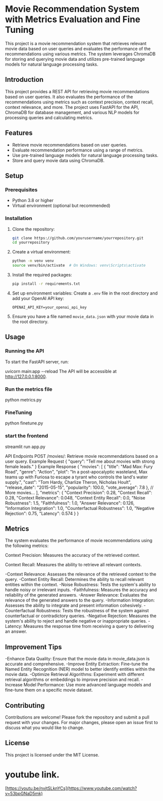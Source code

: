 # Movie Recommendation System with Metrics Evaluation and Fine Tuning

This project is a movie recommendation system that retrieves relevant movie data based on user queries and evaluates the performance of the recommendations using various metrics. The system leverages ChromaDB for storing and querying movie data and utilizes pre-trained language models for natural language processing tasks.

## Introduction

This project provides a REST API for retrieving movie recommendations based on user queries. It also evaluates the performance of the recommendations using metrics such as context precision, context recall, context relevance, and more. The project uses FastAPI for the API, ChromaDB for database management, and various NLP models for processing queries and calculating metrics.

## Features

- Retrieve movie recommendations based on user queries.
- Evaluate recommendation performance using a range of metrics.
- Use pre-trained language models for natural language processing tasks.
- Store and query movie data using ChromaDB.

## Setup

### Prerequisites

- Python 3.8 or higher
- Virtual environment (optional but recommended)

### Installation

1. Clone the repository:
    ```bash
    git clone https://github.com/yourusername/yourrepository.git
    cd yourrepository
    ```

2. Create a virtual environment:
    ```bash
    python -m venv venv
    source venv/bin/activate  # On Windows: venv\Scripts\activate
    ```

3. Install the required packages:
    ```bash
    pip install -r requirements.txt
    ```

4. Set up environment variables:
    Create a `.env` file in the root directory and add your OpenAI API key:
    ```env
    OPENAI_API_KEY=your_openai_api_key
    ```

5. Ensure you have a file named `movie_data.json` with your movie data in the root directory.

## Usage

### Running the API

To start the FastAPI server, run:

uvicorn main:app --reload
The API will be accessible at http://127.0.0.1:8000.

### Run the metrics file
python metrics.py

### FineTuning
python finetune.py

### start the frontend
streamlit run app.py

API Endpoints
POST /movies/: Retrieve movie recommendations based on a user query.
Example Request
{
    "query": "Tell me about movies with strong female leads."
}
Example Response
{
    "movies": [
        {
            "title": "Mad Max: Fury Road",
            "genre": "Action",
            "plot": "In a post-apocalyptic wasteland, Max teams up with Furiosa to escape a tyrant who controls the land's water supply.",
            "cast": "Tom Hardy, Charlize Theron, Nicholas Hoult",
            "release_date": "2015-05-15",
            "popularity": 100.0,
            "vote_average": 7.8
        },
        // More movies...
    ],
    "metrics": {
        "Context Precision": 0.28,
        "Context Recall": 0.28,
        "Context Relevance": 0.048,
        "Context Entity Recall": 0.0,
        "Noise Robustness": 1.5,
        "Faithfulness": 1.0,
        "Answer Relevance": 0.126,
        "Information Integration": 1.0,
        "Counterfactual Robustness": 1.0,
        "Negative Rejection": 0.75,
        "Latency": 0.574
    }
}


## Metrics
The system evaluates the performance of movie recommendations using the following metrics:

Context Precision: Measures the accuracy of the retrieved context.

Context Recall: Measures the ability to retrieve all relevant contexts.

-Context Relevance: Assesses the relevance of the retrieved context to the query.
-Context Entity Recall: Determines the ability to recall relevant entities within the context.
-Noise Robustness: Tests the system's ability to handle noisy or irrelevant inputs.
-Faithfulness: Measures the accuracy and reliability of the generated answers.
-Answer Relevance: Evaluates the relevance of the generated answers to the query.
-Information Integration: Assesses the ability to integrate and present information cohesively.
-Counterfactual Robustness: Tests the robustness of the system against counterfactual or contradictory queries.
-Negative Rejection: Measures the system's ability to reject and handle negative or inappropriate queries.
-Latency: Measures the response time from receiving a query to delivering an answer.

## Improvement Tips
-Enhance Data Quality: Ensure that the movie data in movie_data.json is accurate and comprehensive.
-Improve Entity Extraction: Fine-tune the Named Entity Recognition (NER) model to better identify entities within the movie data.
-Optimize Retrieval Algorithms: Experiment with different retrieval algorithms or embeddings to improve precision and recall.
-Increase Model Performance: Use more advanced language models and fine-tune them on a specific movie dataset.

## Contributing
Contributions are welcome! Please fork the repository and submit a pull request with your changes. For major changes, please open an issue first to discuss what you would like to change.

## License
This project is licensed under the MIT License.

# youtube link.
[https://youtu.be/nvjtSLknYCs](https://www.youtube.com/watch?v=53bpGNaD5mk)
